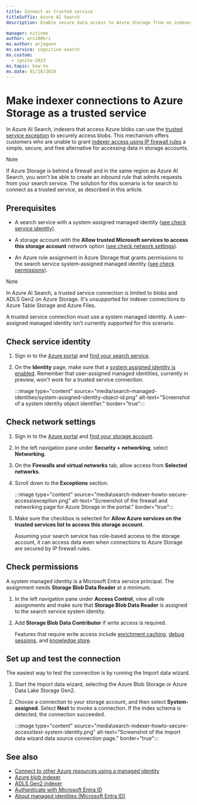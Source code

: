 ```yaml
---
title: Connect as trusted service
titleSuffix: Azure AI Search
description: Enable secure data access to Azure Storage from an indexer in Azure AI Search 

manager: nitinme
author: arv100kri
ms.author: arjagann
ms.service: cognitive-search
ms.custom:
  - ignite-2023
ms.topic: how-to
ms.date: 01/18/2024
---
```


# Make indexer connections to Azure Storage as a trusted service

In Azure AI Search, indexers that access Azure blobs can use the [trusted service exception](/azure/storage/common/storage-network-security#exceptions) to securely access blobs. This mechanism offers customers who are unable to grant [indexer access using IP firewall rules](search-indexer-howto-access-ip-restricted.md) a simple, secure, and free alternative for accessing data in storage accounts.

> [!NOTE]
> If Azure Storage is behind a firewall and in the same region as Azure AI Search, you won't be able to create an inbound rule that admits requests from your search service. The solution for this scenario is for search to connect as a trusted service, as described in this article.

## Prerequisites

+ A search service with a system-assigned managed identity ([see check service identity](#check-service-identity)).

+ A storage account with the **Allow trusted Microsoft services to access this storage account** network option ([see check network settings](#check-network-settings)).

+ An Azure role assignment in Azure Storage that grants permissions to the search service system-assigned managed identity ([see check permissions](#check-permissions)).

> [!NOTE]
> In Azure AI Search, a trusted service connection is limited to blobs and ADLS Gen2 on Azure Storage. It's unsupported for indexer connections to Azure Table Storage and Azure Files.
>
> A trusted service connection must use a system managed identity. A user-assigned managed identity isn't currently supported for this scenario.

## Check service identity

1. Sign in to the [Azure portal](https://portal.azure.com) and [find your search service](https://portal.azure.com/#blade/HubsExtension/BrowseResourceBlade/resourceType/Microsoft.Storage%2storageAccounts/).

1. On the **Identity** page, make sure that a [system assigned identity is enabled](search-howto-managed-identities-data-sources.md). Remember that user-assigned managed identities, currently in preview, won't work for a trusted service connection.

   :::image type="content" source="media/search-managed-identities/system-assigned-identity-object-id.png" alt-text="Screenshot of a system identity object identifier." border="true":::

## Check network settings

1. Sign in to the [Azure portal](https://portal.azure.com) and [find your storage account](https://portal.azure.com/#blade/HubsExtension/BrowseResourceBlade/resourceType/Microsoft.Storage%2storageAccounts/).

1. In the left navigation pane under **Security + networking**, select **Networking**.

1. On the **Firewalls and virtual networks** tab, allow access from **Selected networks**.

1. Scroll down to the **Exceptions** section.

   :::image type="content" source="media\search-indexer-howto-secure-access\exception.png" alt-text="Screenshot of the firewall and networking page for Azure Storage in the portal." border="true":::

1. Make sure the checkbox is selected for **Allow Azure services on the trusted services list to access this storage account**.

   Assuming your search service has role-based access to the storage account, it can access data even when connections to Azure Storage are secured by IP firewall rules.

## Check permissions

A system managed identity is a Microsoft Entra service principal. The assignment needs **Storage Blob Data Reader** at a minimum.

1. In the left navigation pane under **Access Control**, view all role assignments and make sure that **Storage Blob Data Reader** is assigned to the search service system identity.

1. Add **Storage Blob Data Contributor** if write access is required.

   Features that require write access include [enrichment caching](cognitive-search-incremental-indexing-conceptual.md), [debug sessions](cognitive-search-debug-session.md), and [knowledge store](knowledge-store-concept-intro.md).

## Set up and test the connection

The easiest way to test the connection is by running the Import data wizard.

1. Start the Import data wizard, selecting the Azure Blob Storage or Azure Data Lake Storage Gen2. 

1. Choose a connection to your storage account, and then select **System-assigned**. Select **Next** to invoke a connection. If the index schema is detected, the connection succeeded.

   :::image type="content" source="media\search-indexer-howto-secure-access\test-system-identity.png" alt-text="Screenshot of the Import data wizard data source connection page." border="true":::

## See also

+ [Connect to other Azure resources using a managed identity](search-howto-managed-identities-data-sources.md)
+ [Azure blob indexer](search-howto-indexing-azure-blob-storage.md)
+ [ADLS Gen2 indexer](search-howto-index-azure-data-lake-storage.md)
+ [Authenticate with Microsoft Entra ID](/azure/architecture/framework/security/design-identity-authentication)
+ [About managed identities (Microsoft Entra ID)](/azure/active-directory/managed-identities-azure-resources/overview)
